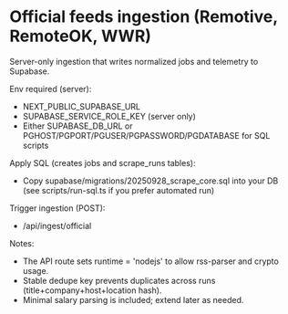 # Official feeds ingestion (Remotive, RemoteOK, WWR)

Server-only ingestion that writes normalized jobs and telemetry to Supabase.

Env required (server):
- NEXT_PUBLIC_SUPABASE_URL
- SUPABASE_SERVICE_ROLE_KEY (server only)
- Either SUPABASE_DB_URL or PGHOST/PGPORT/PGUSER/PGPASSWORD/PGDATABASE for SQL scripts

Apply SQL (creates jobs and scrape_runs tables):
- Copy supabase/migrations/20250928_scrape_core.sql into your DB (see scripts/run-sql.ts if you prefer automated run)

Trigger ingestion (POST):
- /api/ingest/official

Notes:
- The API route sets runtime = 'nodejs' to allow rss-parser and crypto usage.
- Stable dedupe key prevents duplicates across runs (title+company+host+location hash).
- Minimal salary parsing is included; extend later as needed.


